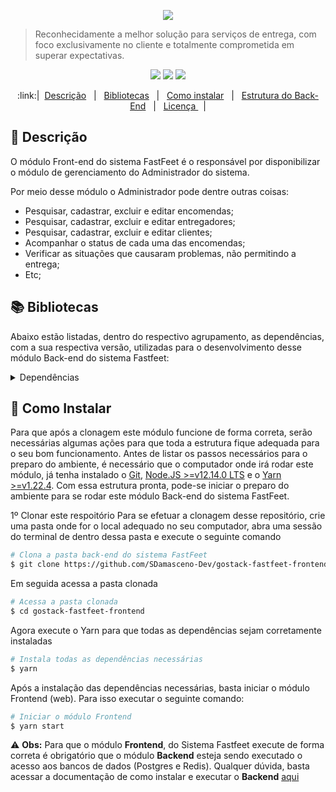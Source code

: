 <p align="center" target="_blank">
  <img src="https://i.imgur.com/b9HrmqJ.png" target="_blank">
</p>

> Reconhecidamente a melhor solução para serviços de entrega, com foco exclusivamente no cliente e totalmente comprometida em superar expectativas.

<p align="center" target="_blank">
  <img src="https://img.shields.io/badge/Version-0.1-blueviolet?style=plastic" target="_blank">
  <img src="https://img.shields.io/badge/ReactJS-%3E%3D16.13.0-blueviolet?style=plastic&logo=React" target="_blank">
  <img src="https://img.shields.io/badge/React%20Redux-%3E%3D7.2.0-blueviolet?style=plastic&logo=Redux" target="_blank">
</p>

<p align="center" target="_blank">
:link:| &nbsp;<a href="#page_with_curl-Descrição" target="_blank">Descrição</a> &nbsp;  | &nbsp; <a href="#books-Bibliotecas">Bibliotecas</a> &nbsp; | &nbsp; <a href="#floppy_disk-Como-Instalar">Como instalar</a> &nbsp; | &nbsp; <a href="#office-Estrutura-do-Back-End">Estrutura do Back-End</a> &nbsp; | &nbsp; <a href="https://github.com/SDamasceno-Dev/gostack-fastfeet-back_end/blob/master/LICENSE.MD">Licença </a> &nbsp; |</p>

## :page_with_curl: Descrição

O módulo Front-end do sistema FastFeet é o responsável por disponibilizar o módulo de gerenciamento do Administrador do sistema.

Por meio desse módulo o Administrador pode dentre outras coisas:

<ul>
<li>Pesquisar, cadastrar, excluir e editar encomendas;</li>
<li>Pesquisar, cadastrar, excluir e editar entregadores;</li>
<li>Pesquisar, cadastrar, excluir e editar clientes;</li>
<li>Acompanhar o status de cada uma das encomendas;</li>
<li>Verificar as situações que causaram problemas, não permitindo a entrega;</li>
<li>Etc;</li>
</ul>

## :books: Bibliotecas

Abaixo estão listadas, dentro do respectivo agrupamento, as dependências, com a sua respectiva versão, utilizadas para o desenvolvimento desse módulo Back-end do sistema Fastfeet:

<details><summary>Dependências</summary>
  <ul>
    <li><a href="https://www.npmjs.com/package/@rocketseat/unform" target="_blank">@rocketseat/unform</a> [^1.6.2]</li>
    <li><a href="https://www.npmjs.com/package/@testing-library/jest-dom" target="_blank">@testing-library/jest-dom</a> [^4.2.4]</li>
    <li><a href="https://www.npmjs.com/package/@testing-library/react" target="_blank">@testing-library/react</a> [^9.3.2]</li>
    <li><a href="https://www.npmjs.com/package/@testing-library/user-event" target="_blank">@testing-library/user-event</a> [^7.1.2]</li>
    <li><a href="https://www.npmjs.com/package/axios" target="_blank">axios</a> [^0.19.2]</li>
    <li><a href="https://www.npmjs.com/package/date-fns" target="_blank">date-fns</a> [^2.11.0]</li>
    <li><a href="https://www.npmjs.com/package/date-fns-tz" target="_blank">date-fns-tz</a> [^1.0.10]</li>
    <li><a href="https://www.npmjs.com/package/history" target="_blank">history</a> [^4.10.1]</li>
    <li><a href="https://www.npmjs.com/package/immer" target="_blank">immer</a> [^6.0.1]</li>
    <li><a href="https://www.npmjs.com/package/polished" target="_blank">polished</a> [^3.4.4]</li>
    <li><a href="https://www.npmjs.com/package/prop-types" target="_blank">prop-types</a> [^15.7.2]</li>
    <li><a href="https://www.npmjs.com/package/react" target="_blank">react</a> [^16.13.0]</li>
    <li><a href="https://www.npmjs.com/package/react-dom" target="_blank">react-dom</a> [^16.13.0]</li>
    <li><a href="https://www.npmjs.com/package/react-icons" target="_blank">react-icons</a> [^3.9.0]</li>
    <li><a href="https://www.npmjs.com/package/react-redux" target="_blank">react-redux</a> [^7.2.0]</li>
    <li><a href="https://www.npmjs.com/package/react-router-dom" target="_blank">react-router-dom</a> [^5.1.2]</li>
    <li><a href="https://www.npmjs.com/package/react-scripts" target="_blank">react-scripts</a> "3.4.0]</li>
    <li><a href="https://www.npmjs.com/package/react-select" target="_blank">react-select</a> [^3.0.8]</li>
    <li><a href="https://www.npmjs.com/package/react-toastify" target="_blank">react-toastify</a> [^5.5.0]</li>
    <li><a href="https://www.npmjs.com/package/reactotron-react-js" target="_blank">reactotron-react-js</a> [^3.3.7]</li>
    <li><a href="https://www.npmjs.com/package/reactotron-redux" target="_blank">reactotron-redux</a> [^3.1.2]</li>
    <li><a href="https://www.npmjs.com/package/reactotron-redux-saga" target="_blank">reactotron-redux-saga</a> [^4.2.3]</li>
    <li><a href="https://www.npmjs.com/package/redux" target="_blank">redux</a> [^4.0.5]</li>
    <li><a href="https://www.npmjs.com/package/redux-persist" target="_blank">redux-persist</a> [^6.0.0]</li>
    <li><a href="https://www.npmjs.com/package/redux-saga" target="_blank">redux-saga</a> [^1.1.3]</li>
    <li><a href="https://www.npmjs.com/package/styled-components" target="_blank">styled-components</a> [^5.0.1]</li>
    <li><a href="https://www.npmjs.com/package/yup" target="_blank">yup</a> [^0.28.3]</li>
  </ul>
</details>

## :floppy_disk: Como Instalar

Para que após a clonagem este módulo funcione de forma correta, serão necessárias algumas ações para que toda a estrutura fique adequada para o seu bom funcionamento. Antes de listar os passos necessários para o preparo do ambiente, é necessário que o computador onde irá rodar este módulo, já tenha instalado o [Git](https://git-scm.com/), [Node.JS >=v12.14.0 LTS](https://nodejs.org/en/) e o [Yarn >=v1.22.4](https://yarnpkg.com/).
Com essa estrutura pronta, pode-se iniciar o preparo do ambiente para se rodar este módulo Back-end do sistema FastFeet.

1º Clonar este respoitório
Para se efetuar a clonagem desse repositório, crie uma pasta onde for o local adequado no seu computador, abra uma sessão do terminal de dentro dessa pasta e execute o seguinte comando

```bash
# Clona a pasta back-end do sistema FastFeet
$ git clone https://github.com/SDamasceno-Dev/gostack-fastfeet-frontend
```

Em seguida acessa a pasta clonada

```bash
# Acessa a pasta clonada
$ cd gostack-fastfeet-frontend
```

Agora execute o Yarn para que todas as dependências sejam corretamente instaladas

```bash
# Instala todas as dependências necessárias
$ yarn
```

Após a instalação das dependências necessárias, basta iniciar o módulo Frontend (web). Para isso executar o seguinte comando:

```bash
# Iniciar o módulo Frontend
$ yarn start
```

:warning: **Obs:** Para que o módulo **Frontend**, do Sistema Fastfeet execute de forma correta é obrigatório que o módulo **Backend** esteja sendo executado o acesso aos bancos de dados (Postgres e Redis). Qualquer dúvida, basta acessar a documentação de como instalar e executar o **Backend** [aqui](#https://github.com/SDamasceno-Dev/gostack-fastfeet-backend)

